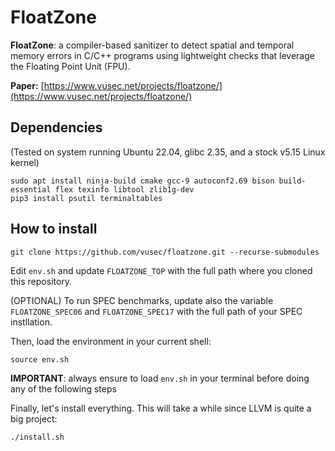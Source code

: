 # FloatZone


**FloatZone**: a compiler-based sanitizer to detect spatial and temporal memory errors in C/C++ programs
using lightweight checks that leverage the Floating Point Unit (FPU).

**Paper:** [https://www.vusec.net/projects/floatzone/](https://www.vusec.net/projects/floatzone/)

## Dependencies

(Tested on system running Ubuntu 22.04, glibc 2.35, and a stock v5.15 Linux kernel)

```
sudo apt install ninja-build cmake gcc-9 autoconf2.69 bison build-essential flex texinfo libtool zlib1g-dev
pip3 install psutil terminaltables
```

## How to install


```
git clone https://github.com/vusec/floatzone.git --recurse-submodules
```

Edit `env.sh` and update `FLOATZONE_TOP` with the full path where you cloned this repository.

(OPTIONAL) To run SPEC benchmarks, update also the variable `FLOATZONE_SPEC06` and `FLOATZONE_SPEC17` with the full path of your SPEC instllation.

Then, load the environment in your current shell:
```
source env.sh
```

**IMPORTANT**: always ensure to load `env.sh` in your terminal before doing any of the following steps

Finally, let's install everything. This will take a while since LLVM is quite a big project:

```
./install.sh
```


